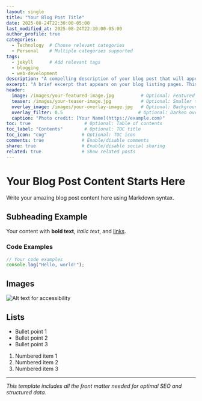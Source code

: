 ```yaml
---
layout: single
title: "Your Blog Post Title"
date: 2025-08-24T22:30:00-05:00
last_modified_at: 2025-08-24T22:30:00-05:00
author_profile: true
categories:
  - Technology  # Choose relevant categories
  - Personal    # Multiple categories supported
tags:
  - jekyll      # Add relevant tags
  - blogging
  - web-development
description: "A compelling description of your blog post that will appear in search results and social media shares. Keep it under 160 characters for best SEO results."
excerpt: "A brief excerpt that appears on your blog listing pages. This can be longer than the description."
header:
  image: /images/your-featured-image.jpg          # Optional: Featured image
  teaser: /images/your-teaser-image.jpg           # Optional: Smaller teaser image
  overlay_image: /images/your-overlay-image.jpg   # Optional: Background overlay image
  overlay_filter: 0.5                            # Optional: Darken overlay (0.0 to 1.0)
  caption: "Photo credit: [Your Name](https://example.com)"
toc: true                    # Optional: Table of contents
toc_label: "Contents"        # Optional: TOC title
toc_icon: "cog"             # Optional: TOC icon
comments: true              # Enable/disable comments
share: true                 # Enable/disable social sharing
related: true               # Show related posts
---
```


# Your Blog Post Content Starts Here

Write your amazing blog post content here using Markdown syntax.

## Subheading Example

Your content with **bold text**, *italic text*, and [links](https://example.com).

### Code Examples

```javascript
// Your code examples
console.log("Hello, world!");
```

## Images

![Alt text for accessibility](/images/your-image.jpg)

## Lists

- Bullet point 1
- Bullet point 2
- Bullet point 3

1. Numbered item 1
2. Numbered item 2
3. Numbered item 3

---

*This template includes all the front matter needed for optimal SEO and structured data.*
